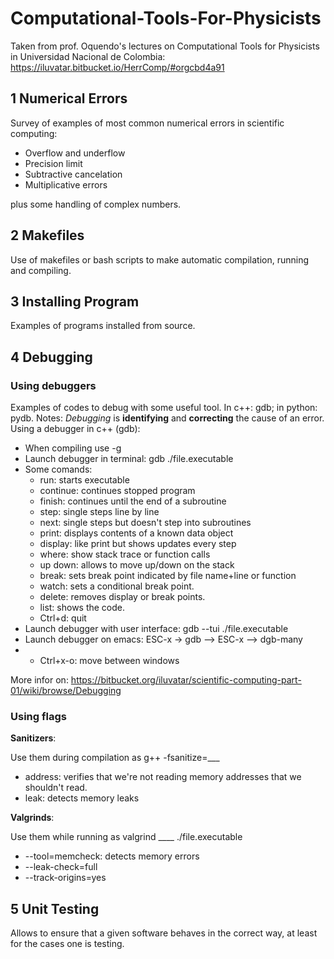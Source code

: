 # Computational-Tools-For-Physicists

Taken from prof. Oquendo's lectures on Computational Tools for Physicists in Universidad Nacional de Colombia: https://iluvatar.bitbucket.io/HerrComp/#orgcbd4a91

## 1 Numerical Errors

Survey of examples of most common numerical errors in scientific computing:
* Overflow and underflow
* Precision limit
* Subtractive cancelation
* Multiplicative errors

plus some handling of complex numbers.

## 2 Makefiles

Use of makefiles or bash scripts to make automatic compilation, running and compiling.

## 3 Installing Program

Examples of programs installed from source.

## 4 Debugging

### Using debuggers
Examples of codes to debug with some useful tool. In c++: gdb; in python: pydb.
Notes: *Debugging* is **identifying** and **correcting** the cause of an error.
Using a debugger in c++ (gdb):
* When compiling use -g
* Launch debugger in terminal: gdb ./file.executable
* Some comands:
  * run: starts executable
  * continue: continues stopped program
  * finish: continues until the end of a subroutine
  * step: single steps line by line
  * next: single steps but doesn't step into subroutines
  * print: displays contents of a known data object
  * display: like print but shows updates every step
  * where: show stack trace or function calls
  * up down: allows to move up/down on the stack
  * break: sets break point indicated by file name+line or function
  * watch: sets a conditional break point.
  * delete: removes display or break points.
  * list: shows the code.
  * Ctrl+d: quit
* Launch debugger with user interface: gdb --tui ./file.executable
* Launch debugger on emacs: ESC-x -> gdb --> ESC-x --> dgb-many
* * Ctrl+x-o: move between windows

More infor on: https://bitbucket.org/iluvatar/scientific-computing-part-01/wiki/browse/Debugging

### Using flags

**Sanitizers**:

Use them during compilation as g++ -fsanitize=___

* address: verifies that we're not reading memory addresses that we shouldn't read.
* leak: detects memory leaks

**Valgrinds**:

Use them while running as valgrind ____  ./file.executable

* --tool=memcheck: detects memory errors
* --leak-check=full
* --track-origins=yes

## 5 Unit Testing

Allows to ensure that a given software behaves in the correct way, at least for the cases one is testing.
